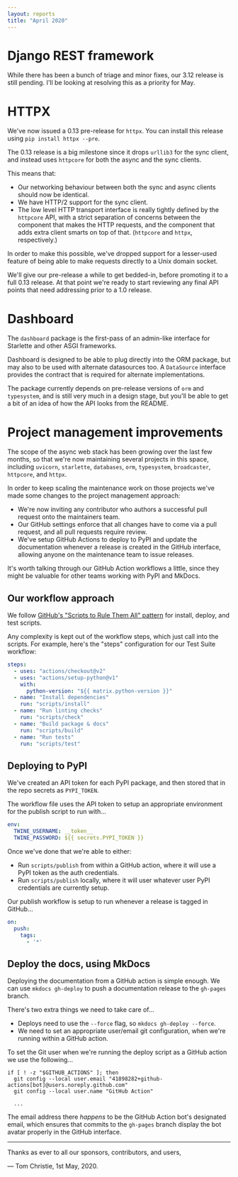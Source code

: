 ```yaml
---
layout: reports
title: "April 2020"
---
```


# Django REST framework

While there has been a bunch of triage and minor fixes, our 3.12 release is still pending. I'll be looking at resolving this as a priority for May.

# HTTPX

We've now issued a 0.13 pre-release for `httpx`. You can install this release using `pip install httpx --pre`.

The 0.13 release is a big milestone since it drops `urllib3` for the sync client, and instead uses `httpcore` for both the async and the sync clients.

This means that:

* Our networking behaviour between both the sync and async clients should now be identical.
* We have HTTP/2 support for the sync client.
* The low level HTTP transport interface is really tightly defined by the `httpcore` API, with a strict separation of concerns between the component that makes the HTTP requests, and the component that adds extra client smarts on top of that. (`httpcore` and `httpx`, respectively.)

In order to make this possible, we've dropped support for a lesser-used feature of being able to make requests directly to a Unix domain socket.

We'll give our pre-release a while to get bedded-in, before promoting it to a full 0.13 release. At that point we're ready to start reviewing any final API points that need addressing prior to a 1.0 release.

# Dashboard

The `dashboard` package is the first-pass of an admin-like interface for Starlette and other ASGI frameworks.

Dashboard is designed to be able to plug directly into the ORM package, but may also to be used with alternate datasources too. A `DataSource` interface provides the contract that is required for alternate implementations.

The package currently depends on pre-release versions of `orm` and `typesystem`, and is still very much in a design stage, but you'll be able to get a bit of an idea of how the API looks from the README.

# Project management improvements

The scope of the async web stack has been growing over the last few months, so that we're now maintaining several projects in this space, including `uvicorn`, `starlette`, `databases`, `orm`, `typesystem`, `broadcaster`, `httpcore`, and `httpx`.

In order to keep scaling the maintenance work on those projects we've made some changes to the project management approach:

* We're now inviting any contributor who authors a successful pull request onto the maintainers team.
* Our GitHub settings enforce that all changes have to come via a pull request, and all pull requests require review.
* We've setup GitHub Actions to deploy to PyPI and update the documentation whenever a release is created in the GitHub interface, allowing anyone on the maintenance team to issue releases.

It's worth talking through our GitHub Action workflows a little,  since they might be valuable for other teams working with PyPI and MkDocs.

## Our workflow approach

We follow [GitHub's "Scripts to Rule Them All" pattern](https://github.blog/2015-06-30-scripts-to-rule-them-all/) for install, deploy, and test scripts.

Any complexity is kept out of the workflow steps, which just call into the scripts. For example, here's the "steps" configuration for our Test Suite workflow:

```yaml
steps:
  - uses: "actions/checkout@v2"
  - uses: "actions/setup-python@v1"
    with:
      python-version: "${{ matrix.python-version }}"
  - name: "Install dependencies"
    run: "scripts/install"
  - name: "Run linting checks"
    run: "scripts/check"
  - name: "Build package & docs"
    run: "scripts/build"
  - name: "Run tests"
    run: "scripts/test"
```

## Deploying to PyPI

We've created an API token for each PyPI package, and then stored that in the repo secrets as `PYPI_TOKEN`.

The workflow file uses the API token to setup an appropriate environment for the publish script to run with...

```yaml
env:
  TWINE_USERNAME: __token__
  TWINE_PASSWORD: ${{ secrets.PYPI_TOKEN }}
```

Once we've done that we're able to either:

* Run `scripts/publish` from within a GitHub action, where it will use a PyPI token as the auth credentials.
* Run `scripts/publish` locally, where it will user whatever user PyPI credentials are currently setup.

Our publish workflow is setup to run whenever a release is tagged in GitHub...

```yaml
on:
  push:
    tags:
      - '*'
```

## Deploy the docs, using MkDocs

Deploying the documentation from a GitHub action is simple enough. We can use `mkdocs gh-deploy` to push a documentation release to the `gh-pages` branch.

There's two extra things we need to take care of...

* Deploys need to use the `--force` flag, so `mkdocs gh-deploy --force`.
* We need to set an appropriate user/email git configuration, when we're running within a GitHub action.

To set the Git user when we're running the deploy script as a GitHub action we use the following...

```shell
if [ ! -z "$GITHUB_ACTIONS" ]; then
  git config --local user.email "41898282+github-actions[bot]@users.noreply.github.com"
  git config --local user.name "GitHub Action"

  ...
```

The email address there *happens* to be the GitHub Action bot's designated email, which ensures that commits to the `gh-pages` branch display the bot avatar properly in the GitHub interface.

---


Thanks as ever to all our sponsors, contributors, and users,

&mdash; Tom Christie, 1st May, 2020.
